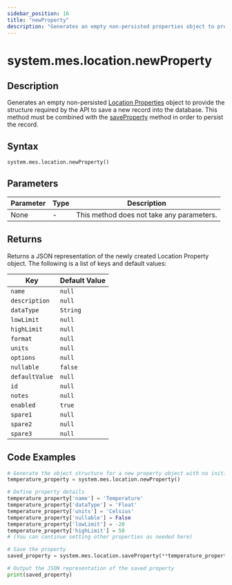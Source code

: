 ```yaml
---
sidebar_position: 16
title: "newProperty"
description: "Generates an empty non-persisted properties object to provide the structure to save a new record into the database."
---
```


# system.mes.location.newProperty

## Description

Generates an empty non-persisted [Location Properties](../../data-model/location-model/location-property) object to provide the structure required by the API 
to save a new record into the database. This method must be combined with the [saveProperty](./save-property) method in order to persist the record.

## Syntax
```python
system.mes.location.newProperty()
```

## Parameters

| Parameter | Type | Description                               |
|-----------|------|-------------------------------------------|
| None      | -    | This method does not take any parameters. |

## Returns

Returns a JSON representation of the newly created Location Property object. The following is a list of keys and default values:

| Key              | Default Value    |
|------------------|------------------|
| `name`           | `null`           |
| `description`    | `null`           |
| `dataType`       | `String`         |
| `lowLimit`       | `null`           |
| `highLimit`      | `null`           |
| `format`         | `null`           |
| `units`          | `null`           |
| `options`        | `null`           |
| `nullable`       | `false`          |
| `defaultValue`   | `null`           |
| `id`             | `null`           |
| `notes`          | `null`           |
| `enabled`        | `true`           |
| `spare1`         | `null`           |
| `spare2`         | `null`           |
| `spare3`         | `null`           |

## Code Examples

```python
# Generate the object structure for a new property object with no initial arguments
temperature_property = system.mes.location.newProperty()

# Define property details
temperature_property['name'] = 'Temperature'
temperature_property['dataType'] = 'Float'
temperature_property['units'] = 'Celsius'
temperature_property['nullable'] = False
temperature_property['lowLimit'] = -20
temperature_property['highLimit'] = 50
# (You can continue setting other properties as needed here)

# Save the property
saved_property = system.mes.location.saveProperty(**temperature_property)

# Output the JSON representation of the saved property
print(saved_property)
```